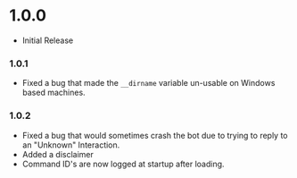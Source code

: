 # 1.0.0
- Initial Release
### 1.0.1
- Fixed a bug that made the `__dirname` variable un-usable on Windows based machines.
### 1.0.2
- Fixed a bug that would sometimes crash the bot due to trying to reply to an "Unknown" Interaction.
- Added a disclaimer
- Command ID's are now logged at startup after loading.